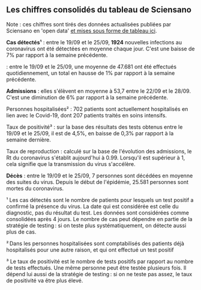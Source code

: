 <h2>Les chiffres consolidés du tableau de Sciensano</h2><p></p>Note : ces chiffres sont tirés des données actualisées publiées par Sciensano en 'open data' <a href='https://datastudio.google.com/embed/u/0/reporting/c14a5cfc-cab7-4812-848c-0369173148ab/page/ZwmOB_blank'>et mises sous forme de tableau ici</a>.<p></p><strong>Cas détectés¹</strong> : entre le 19/09 et le 25/09,<strong> 1924</strong> nouvelles infections au coronavirus ont été détectées en moyenne chaque jour. C'est une baisse de 7% par rapport à la semaine précédente.<p></p><strongTests</strong> : entre le 19/09 et le 25/09, une moyenne de 47.681 ont été effectués quotidiennement, un total en hausse de 1% par rapport à la semaine précédente.<p></p><strong>Admissions</strong> : elles s'élèvent en moyenne à  53,7 entre le 22/09 et le 28/09. C'est une diminution de 6% par rapport à la semaine précédente.<p></p>Personnes hospitalisées² : 702 patients sont actuellement hospitalisés en lien avec le Covid-19, dont 207 patients traités en soins intensifs.<p></p>Taux de positivité³ : sur la base des résultats des tests obtenus entre le 19/09 et le 25/09, il est de 4,5%, en baisse de 0,3% par rapport à la semaine dernière.<p></p>Taux de reproduction : calculé sur la base de l'évolution des admissions, le Rt du coronavirus s'établit aujourd'hui à 0.99. Lorsqu'il est supérieur à 1, cela signifie que la transmission du virus s'accélère.<p></p><strong>Décès</strong> : entre le 19/09 et le 25/09, 7 personnes sont décédées en moyenne des suites du virus. Depuis le début de l'épidémie, 25.581 personnes sont mortes du coronavirus.<p></p>¹ Les cas détectés sont le nombre de patients pour lesquels un test positif a confirmé la présence du virus. La date qui est considérée est celle du diagnostic, pas du résultat du test. Les données sont considérées comme consolidées après 4 jours. Le nombre de cas peut dépendre en partie de la stratégie de testing : si on teste plus systématiquement, on détecte aussi plus de cas.<p></p>² Dans les personnes hospitalisées sont comptabilisés des patients déjà hospitalisés pour une autre raison, et qui ont effectué un test positif<p></p>³ Le taux de positivité est le nombre de tests positifs par rapport au nombre de tests effectués. Une même personne peut être testée plusieurs fois. Il dépend lui aussi de la stratégie de testing : si on ne teste pas assez, le taux de positivité va être plus élevé.
